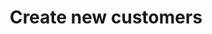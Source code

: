 ---
title: "Create new customers"
name: "sourcemeta_apifact"
key: "param_create_customer_enabled"
description: "Create new customer if default not found"
user_friendly_description: "Let Stock2Shop create new customers for you in your ERP / Accounting System when orders are placed. The customer will be created from the information provided in the order from the sales channel."
default: "false"
values: []
tags: [sourcemeta,apifact,iq-retail,microsoft-dynamics-nav,omni-accounts,sage-50cloud-pastel-partner,sage-50cloud-pastel-xpress,sage-100-evolution,sage-200-evolution,sage-300cloud,sage-x3,sap-business-one,syspro,custom-database]
type: "meta"
process: "orders"
headless: true
---
